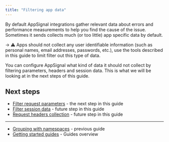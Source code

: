 ```yaml
---
title: "Filtering app data"
---
```


By default AppSignal integrations gather relevant data about errors and performance measurements to help you find the cause of the issue. Sometimes it sends collects much (or too little) app specific data by default.

-> ⚠️ Apps should not collect any user identifiable information (such as personal names, email addresses, passwords, etc.), use the tools described in this guide to limit filter out this type of data.

You can configure AppSignal what kind of data it should not collect by filtering parameters, headers and session data. This is what we will be looking at in the next steps of this guide.

## Next steps

- [Filter request parameters](/guides/filter-data/filter-parameters.html) - the next step in this guide
- [Filter session data](/guides/filter-data/filter-session-data.html) - future step in this guide
- [Request headers collection](/guides/filter-data/filter-headers.html) - future step in this guide

---

- [Grouping with namespaces](/guides/namespaces.html) - previous guide
- [Getting started guides](/guides/) - Guides overview

